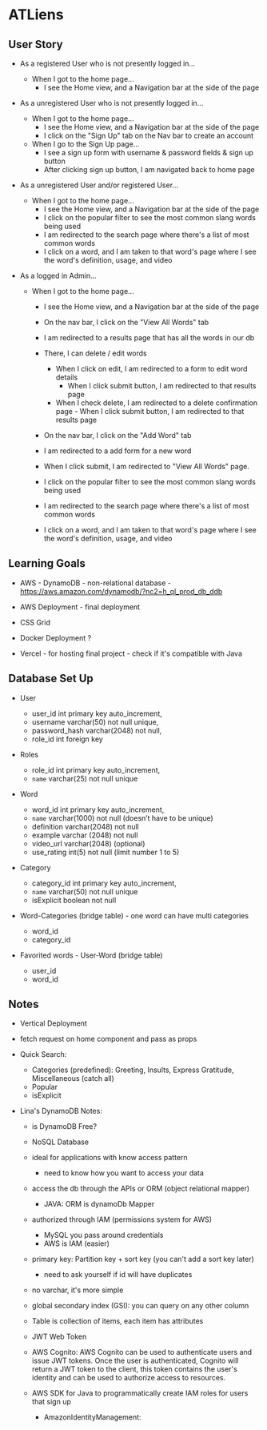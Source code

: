 # ATLiens

## User Story

- As a registered User who is not presently logged in...

  - When I got to the home page...
    - I see the Home view, and a Navigation bar at the side of the page

- As a unregistered User who is not presently logged in...

  - When I got to the home page...
    - I see the Home view, and a Navigation bar at the side of the page
    - I click on the "Sign Up" tab on the Nav bar to create an account
  - When I go to the Sign Up page...
    - I see a sign up form with username & password fields & sign up button
    - After clicking sign up button, I am navigated back to home page

- As a unregistered User and/or registered User...

  - When I got to the home page...
    - I see the Home view, and a Navigation bar at the side of the page
    - I click on the popular filter to see the most common slang words being used
    - I am redirected to the search page where there's a list of most common words
    - I click on a word, and I am taken to that word's page where I see the word's definition, usage, and video

- As a logged in Admin...

  - When I got to the home page...

    - I see the Home view, and a Navigation bar at the side of the page
    - On the nav bar, I click on the "View All Words" tab
    - I am redirected to a results page that has all the words in our db
    - There, I can delete / edit words
      - When I click on edit, I am redirected to a form to edit word details
        - When I click submit button, I am redirected to that results page
      - When I check delete, I am redirected to a delete confirmation page - When I click submit button, I am redirected to that results page
    - On the nav bar, I click on the "Add Word" tab
    - I am redirected to a add form for a new word
    - When I click submit, I am redirected to "View All Words" page.

    - I click on the popular filter to see the most common slang words being used
    - I am redirected to the search page where there's a list of most common words
    - I click on a word, and I am taken to that word's page where I see the word's definition, usage, and video

## Learning Goals

- AWS - DynamoDB - non-relational database - https://aws.amazon.com/dynamodb/?nc2=h_ql_prod_db_ddb
- AWS Deployment - final deployment
- CSS Grid

- Docker Deployment ?
- Vercel - for hosting final project - check if it's compatible with Java

## Database Set Up

- User

  - user_id int primary key auto_increment,
  - username varchar(50) not null unique,
  - password_hash varchar(2048) not null,
  - role_id int foreign key

- Roles

  - role_id int primary key auto_increment,
  - `name` varchar(25) not null unique

- Word

  - word_id int primary key auto_increment,
  - `name` varchar(1000) not null (doesn’t have to be unique)
  - definition varchar(2048) not null
  - example varchar (2048) not null
  - video_url varchar(2048) (optional)
  - use_rating int(5) not null (limit number 1 to 5)

- Category

  - category_id int primary key auto_increment,
  - `name` varchar(50) not null unique
  - isExplicit boolean not null

- Word-Categories (bridge table) - one word can have multi categories

  - word_id
  - category_id

- Favorited words - User-Word (bridge table)
  - user_id
  - word_id

## Notes

- Vertical Deployment
- fetch request on home component and pass as props

- Quick Search:

  - Categories (predefined): Greeting, Insults, Express Gratitude, Miscellaneous (catch all)
  - Popular
  - isExplicit

- Lina's DynamoDB Notes:

  - is DynamoDB Free?
  - NoSQL Database
  - ideal for applications with know access pattern
    - need to know how you want to access your data
  - access the db through the APIs or ORM (object relational mapper)
    - JAVA: ORM is dynamoDb Mapper
  - authorized through IAM (permissions system for AWS)
    - MySQL you pass around credentials
    - AWS is IAM (easier)
  - primary key: Partition key + sort key (you can't add a sort key later)
    - need to ask yourself if id will have duplicates
  - no varchar, it's more simple
  - global secondary index (GSI): you can query on any other column
  - Table is collection of items, each item has attributes

  - JWT Web Token
  - AWS Cognito: AWS Cognito can be used to authenticate users and issue JWT tokens. Once the user is authenticated, Cognito will return a JWT token to the client, this token contains the user's identity and can be used to authorize access to resources.
  - AWS SDK for Java to programmatically create IAM roles for users that sign up
    - AmazonIdentityManagement:
